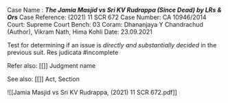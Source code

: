Case Name : ***The Jamia Masjid vs Sri KV Rudrappa (Since Dead) by LRs & Ors***
Case Reference: (2021) 11 SCR 672
Case Number: CA 10946/2014
Court: Supreme Court
Bench: 03
Coram: Dhananjaya Y Chandrachud (Author), Vikram Nath, Hima Kohli
Date: 23.09.2021

Test for determining if an issue is *directly and substantially decided* in the previous suit.
Res judicata
#incomplete 

Refer also:
[[]]
Judgment name

See also:
[[]] 
Act, Section

![[Jamia Masjid vs Sri KV Rudrappa, (2021) 11 SCR 672.pdf]]